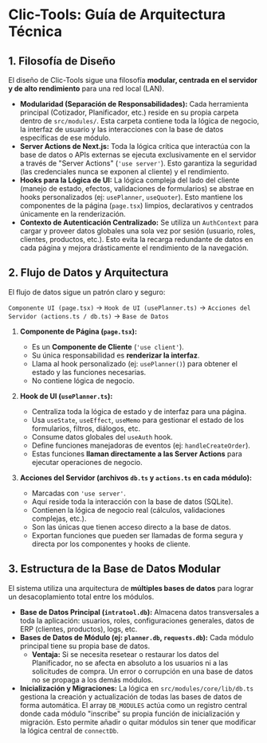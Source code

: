 # Clic-Tools: Guía de Arquitectura Técnica

## 1. Filosofía de Diseño

El diseño de Clic-Tools sigue una filosofía **modular, centrada en el servidor y de alto rendimiento** para una red local (LAN).

-   **Modularidad (Separación de Responsabilidades):** Cada herramienta principal (Cotizador, Planificador, etc.) reside en su propia carpeta dentro de `src/modules/`. Esta carpeta contiene toda la lógica de negocio, la interfaz de usuario y las interacciones con la base de datos específicas de ese módulo.
-   **Server Actions de Next.js:** Toda la lógica crítica que interactúa con la base de datos o APIs externas se ejecuta exclusivamente en el servidor a través de "Server Actions" (`'use server'`). Esto garantiza la seguridad (las credenciales nunca se exponen al cliente) y el rendimiento.
-   **Hooks para la Lógica de UI:** La lógica compleja del lado del cliente (manejo de estado, efectos, validaciones de formularios) se abstrae en hooks personalizados (ej: `usePlanner`, `useQuoter`). Esto mantiene los componentes de la página (`page.tsx`) limpios, declarativos y centrados únicamente en la renderización.
-   **Contexto de Autenticación Centralizado:** Se utiliza un `AuthContext` para cargar y proveer datos globales una sola vez por sesión (usuario, roles, clientes, productos, etc.). Esto evita la recarga redundante de datos en cada página y mejora drásticamente el rendimiento de la navegación.

## 2. Flujo de Datos y Arquitectura

El flujo de datos sigue un patrón claro y seguro:

`Componente UI (page.tsx)` -> `Hook de UI (usePlanner.ts)` -> `Acciones del Servidor (actions.ts / db.ts)` -> `Base de Datos`

1.  **Componente de Página (`page.tsx`):**
    -   Es un **Componente de Cliente** (`'use client'`).
    -   Su única responsabilidad es **renderizar la interfaz**.
    -   Llama al hook personalizado (ej: `usePlanner()`) para obtener el estado y las funciones necesarias.
    -   No contiene lógica de negocio.

2.  **Hook de UI (`usePlanner.ts`):**
    -   Centraliza toda la lógica de estado y de interfaz para una página.
    -   Usa `useState`, `useEffect`, `useMemo` para gestionar el estado de los formularios, filtros, diálogos, etc.
    -   Consume datos globales del `useAuth` hook.
    -   Define funciones manejadoras de eventos (ej: `handleCreateOrder`).
    -   Estas funciones **llaman directamente a las Server Actions** para ejecutar operaciones de negocio.

3.  **Acciones del Servidor (archivos `db.ts` y `actions.ts` en cada módulo):**
    -   Marcadas con `'use server'`.
    -   Aquí reside toda la interacción con la base de datos (SQLite).
    -   Contienen la lógica de negocio real (cálculos, validaciones complejas, etc.).
    -   Son las únicas que tienen acceso directo a la base de datos.
    -   Exportan funciones que pueden ser llamadas de forma segura y directa por los componentes y hooks de cliente.

## 3. Estructura de la Base de Datos Modular

El sistema utiliza una arquitectura de **múltiples bases de datos** para lograr un desacoplamiento total entre los módulos.

-   **Base de Datos Principal (`intratool.db`):** Almacena datos transversales a toda la aplicación: usuarios, roles, configuraciones generales, datos de ERP (clientes, productos), logs, etc.
-   **Bases de Datos de Módulo (ej: `planner.db`, `requests.db`):** Cada módulo principal tiene su propia base de datos.
    -   **Ventaja:** Si se necesita resetear o restaurar los datos del Planificador, no se afecta en absoluto a los usuarios ni a las solicitudes de compra. Un error o corrupción en una base de datos no se propaga a los demás módulos.
-   **Inicialización y Migraciones:** La lógica en `src/modules/core/lib/db.ts` gestiona la creación y actualización de todas las bases de datos de forma automática. El array `DB_MODULES` actúa como un registro central donde cada módulo "inscribe" su propia función de inicialización y migración. Esto permite añadir o quitar módulos sin tener que modificar la lógica central de `connectDb`.
